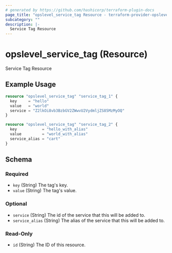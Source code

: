 ```yaml
---
# generated by https://github.com/hashicorp/terraform-plugin-docs
page_title: "opslevel_service_tag Resource - terraform-provider-opslevel"
subcategory: ""
description: |-
  Service Tag Resource
---
```


# opslevel_service_tag (Resource)

Service Tag Resource

## Example Usage

```terraform
resource "opslevel_service_tag" "service_tag_1" {
  key     = "hello"
  value   = "world"
  service = "Z2lkOi8vb3BzbGV2ZWwvU2VydmljZS85MzMyOQ"
}

resource "opslevel_service_tag" "service_tag_2" {
  key           = "hello_with_alias"
  value         = "world_with_alias"
  service_alias = "cart"
}
```

<!-- schema generated by tfplugindocs -->
## Schema

### Required

- `key` (String) The tag's key.
- `value` (String) The tag's value.

### Optional

- `service` (String) The id of the service that this will be added to.
- `service_alias` (String) The alias of the service that this will be added to.

### Read-Only

- `id` (String) The ID of this resource.


